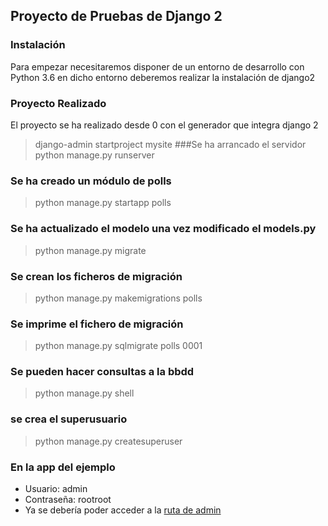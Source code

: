 ## Proyecto de Pruebas de Django 2
### Instalación
Para empezar necesitaremos disponer de un entorno de desarrollo con Python 3.6 en dicho entorno deberemos realizar la instalación de django2
### Proyecto Realizado
El proyecto se ha realizado desde 0 con el generador que integra django 2
>django-admin startproject mysite
###Se ha arrancado el servidor
> python manage.py runserver
### Se ha creado un módulo de polls
>python manage.py startapp polls
### Se ha actualizado el modelo una vez modificado el models.py
>python manage.py migrate
### Se crean los ficheros de migración
>python manage.py makemigrations polls
### Se imprime el fichero de migración
>python manage.py sqlmigrate polls 0001
### Se pueden hacer consultas a la bbdd 
>python manage.py shell
### se crea el superusuario
>python manage.py createsuperuser
### En la app del ejemplo
* Usuario: admin
* Contraseña: rootroot
* Ya se debería poder acceder a la [ruta de admin](http://localhost:8000/admin) 
   



